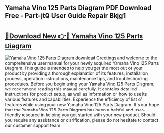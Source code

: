 ## Yamaha Vino 125 Parts Diagram PDF Download Free - Part-jtQ User Guide Repair Bkjg1

# <h2><a href="http://dftb15o.blite.top/?on=Yamaha+Vino+125+Parts+Diagram">🔗Download New 👉🔴 Yamaha Vino 125 Parts Diagram</a></h2>

[![Yamaha Vino 125 Parts Diagram download](https://i.imgur.com/lujVjoI.png)](http://dftb15o.blite.top/?on=Yamaha+Vino+125+Parts+Diagram)
Greetings and welcome to the comprehensive user manual for your newly acquired Yamaha Vino 125 Parts Diagram. This guide is intended to help you get the most out of your product by providing a thorough explanation of its features, installation process, operation instructions, maintenance tips, and troubleshooting procedures. Before you begin using your Yamaha Vino 125 Parts Diagram, we recommend reading this manual carefully. It contains detailed instructions for product setup, as well as information on how to use its various features and capabilities. Experience the efficiency of list of features while using your new Yamaha Vino 125 Parts Diagram. It's our hope that the Yamaha Vino 125 Parts Diagram has been a helpful and user-friendly resource in helping you get started with your new product. Should you require any assistance or clarification, please do not hesitate to contact our customer support team.
